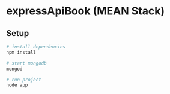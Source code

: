# expressApiBook (MEAN Stack)

## Setup

``` bash
# install dependencies
npm install

# start mongodb 
mongod

# run project
node app

```
